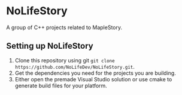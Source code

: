 NoLifeStory
==========

A group of C++ projects related to MapleStory.

Setting up NoLifeStory
----------------------

1. Clone this repository using git ```git clone https://github.com/NoLifeDev/NoLifeStory.git```.
2. Get the dependencies you need for the projects you are building.
3. Either open the premade Visual Studio solution or use cmake to generate build files for your platform.
